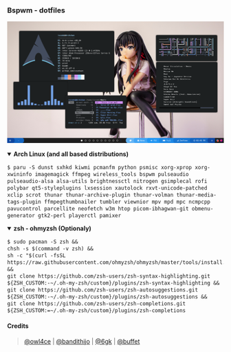 ### Bspwm - dotfiles

![img](images/blue.png)

<details open>
  <summary><strong>Arch Linux (and all based distributions)</strong></summary>

    $ paru -S dunst sxhkd kiwmi pcmanfm python psmisc xorg-xprop xorg-xwininfo imagemagick ffmpeg wireless_tools bspwm pulseaudio pulseaudio-alsa alsa-utils brightnessctl nitrogen gsimplecal rofi polybar qt5-styleplugins lxsession xautolock rxvt-unicode-patched xclip scrot thunar thunar-archive-plugin thunar-volman thunar-media-tags-plugin ffmpegthumbnailer tumbler viewnior mpv mpd mpc ncmpcpp pavucontrol parcellite neofetch w3m htop picom-ibhagwan-git obmenu-generator gtk2-perl playerctl pamixer

<details open>
  <summary><strong>zsh - ohmyzsh (Optionaly)</strong></summary>

    $ sudo pacman -S zsh &&
    chsh -s $(command -v zsh) &&
    sh -c "$(curl -fsSL https://raw.githubusercontent.com/ohmyzsh/ohmyzsh/master/tools/install.sh)" &&
    git clone https://github.com/zsh-users/zsh-syntax-highlighting.git ${ZSH_CUSTOM:-~/.oh-my-zsh/custom}/plugins/zsh-syntax-highlighting &&
    git clone https://github.com/zsh-users/zsh-autosuggestions.git ${ZSH_CUSTOM:-~/.oh-my-zsh/custom}/plugins/zsh-autosuggestions &&
    git clone https://github.com/zsh-users/zsh-completions.git ${ZSH_CUSTOM:=~/.oh-my-zsh/custom}/plugins/zsh-completions

#### Credits
>   [@owl4ce](https://github.com/owl4ce) |
    [@bandithijo](https://github.com/bandithijo) |
    [@6gk](https://github.com/6gk) |
    [@buffet](https://github.com/buffet/kiwmi)
